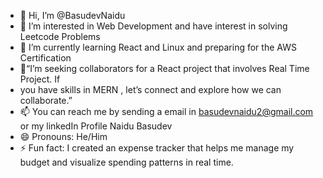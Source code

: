 - 👋 Hi, I’m @BasudevNaidu
- 👀 I’m interested in Web Development and have interest in solving Leetcode Problems
- 🌱 I’m currently learning React and Linux and preparing for the AWS Certification
- 💞️“I’m seeking collaborators for a React project that involves Real Time Project. If
-  you have skills in MERN , let’s connect and explore how we can collaborate.”
- 📫 You can reach me by sending a email in basudevnaidu2@gmail.com or my linkedIn  Profile Naidu Basudev
- 😄 Pronouns: He/Him
- ⚡ Fun fact: I created an expense tracker that helps me manage my budget and visualize spending patterns in real time.

<!---
BasudevNaidu/BasudevNaidu is a ✨ special ✨ repository because its `README.md` (this file) appears on your GitHub profile.
You can click the Preview link to take a look at your changes.
--->
